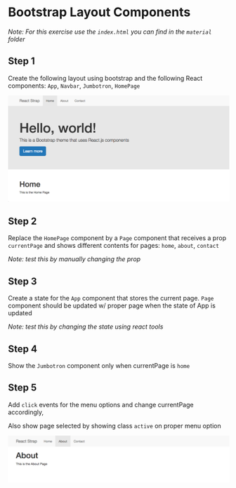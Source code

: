 # Bootstrap Layout Components

_Note: For this exercise use the `index.html` you can find in the `material` folder_

## Step 1

Create the following layout using bootstrap and the following React components: `App`, `Navbar`, `Jumbotron`, `HomePage`

![ReactStrap](img/ReactStrap.png)

## Step 2

Replace the `HomePage` component by a `Page` component that receives a prop `currentPage` and shows different contents for pages: `home`, `about`, `contact`

_Note: test this by manually changing the prop_

## Step 3

Create a state for the `App` component that stores the current page. `Page` component should be updated w/ proper page when the state of App is updated

_Note: test this by changing the state using react tools_

## Step 4

Show the `Jumbotron` component only when currentPage is `home`

## Step 5

Add `click` events for the menu options and change currentPage accordingly,

Also show page selected by showing class `active` on proper menu option

![ReactStrap_About](img/ReactStrap_About.png)
